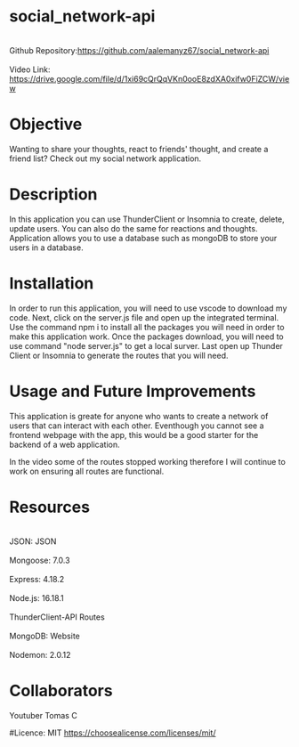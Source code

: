 # social_network-api
<br>Github Repository:https://github.com/aalemanyz67/social_network-api<br>
<br>Video Link: https://drive.google.com/file/d/1xi69cQrQqVKn0ooE8zdXA0xifw0FiZCW/view<br>

# Objective
Wanting to share your thoughts, react to friends' thought, and create a friend list? Check out my social network application.

# Description
In this application you can use ThunderClient or Insomnia to create, delete, update users. You can also do the same for reactions and thoughts. Application allows you to use a database such as mongoDB to store your users in a database.

# Installation
 In order to run this application, you will need to use vscode to download my code. Next, click on the server.js file and open up the integrated terminal. Use the command npm i to install all the packages you will need in order to make this application work. Once the packages download, you will need to use command "node server.js" to get a local surver. Last open up Thunder Client or Insomnia to generate the routes that you will need.

 # Usage and Future Improvements
 This application is greate for anyone who wants to create a network of users that can interact with each other. Eventhough you cannot see a frontend webpage with the app, this would be a good starter for the backend of a web application.

 In the video some of the routes stopped working therefore I will continue to work on ensuring all routes are functional.

 # Resources
 <br>JSON: JSON<br>
 <br>Mongoose: 7.0.3<br>
 <br>Express: 4.18.2<br>
 <br>Node.js: 16.18.1<br>
 <br>ThunderClient-API Routes<br>
 <br>MongoDB: Website<br>
 <br>Nodemon: 2.0.12<br>

 # Collaborators
 Youtuber Tomas C

 #Licence: MIT
 https://choosealicense.com/licenses/mit/









